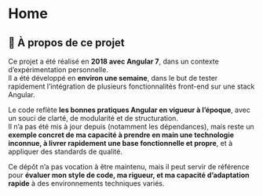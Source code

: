 # Home

## 📝 À propos de ce projet

Ce projet a été réalisé en **2018 avec Angular 7**, dans un contexte d’expérimentation personnelle.  
Il a été développé en **environ une semaine**, dans le but de tester rapidement l’intégration de plusieurs fonctionnalités front-end sur une stack Angular.

Le code reflète **les bonnes pratiques Angular en vigueur à l’époque**, avec un souci de clarté, de modularité et de structuration.  
Il n’a pas été mis à jour depuis (notamment les dépendances), mais reste un **exemple concret de ma capacité à prendre en main une technologie inconnue, à livrer rapidement une base fonctionnelle et propre**, et à appliquer des standards de qualité.

Ce dépôt n’a pas vocation à être maintenu, mais il peut servir de référence pour **évaluer mon style de code, ma rigueur, et ma capacité d’adaptation rapide** à des environnements techniques variés.

